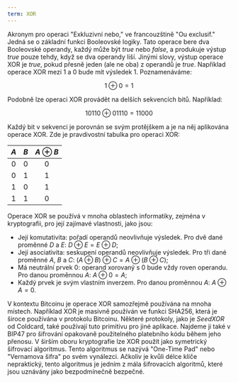 ```yaml
---
term: XOR
---
```


Akronym pro operaci "Exkluzivní nebo," ve francouzštině "Ou exclusif." Jedná se o základní funkci Booleovské logiky. Tato operace bere dva Booleovské operandy, každý může být $true$ nebo $false$, a produkuje výstup $true$ pouze tehdy, když se dva operandy liší. Jinými slovy, výstup operace XOR je $true$, pokud přesně jeden (ale ne oba) z operandů je $true$. Například operace XOR mezi $1$ a $0$ bude mít výsledek $1$. Poznamenáváme:

$$
1 \oplus 0 = 1
$$

Podobně lze operaci XOR provádět na delších sekvencích bitů. Například:

$$
10110 \oplus 01110 = 11000
$$

Každý bit v sekvenci je porovnán se svým protějškem a je na něj aplikována operace XOR. Zde je pravdivostní tabulka pro operaci XOR:

<div align="center">

| $A$ | $B$ | $A \oplus B$ |
|:---:|:---:|:------------:|
| $0$ | $0$ |      $0$     |
| $0$ | $1$ |      $1$     |
| $1$ | $0$ |      $1$     |
| $1$ | $1$ |      $0$     |

</div>

Operace XOR se používá v mnoha oblastech informatiky, zejména v kryptografii, pro její zajímavé vlastnosti, jako jsou:
* Její komutativita: pořadí operandů neovlivňuje výsledek. Pro dvě dané proměnné $D$ a $E$: $D \oplus E = E \oplus D$;
* Její asociativita: seskupení operandů neovlivňuje výsledek. Pro tři dané proměnné $A$, $B$ a $C$: $(A \oplus B) \oplus C = A \oplus (B \oplus C)$;
* Má neutrální prvek $0$: operand xorovaný s $0$ bude vždy roven operandu. Pro danou proměnnou $A$: $A \oplus 0 = A$;
* Každý prvek je svým vlastním inverzem. Pro danou proměnnou $A$: $A \oplus A = 0$.

V kontextu Bitcoinu je operace XOR samozřejmě používána na mnoha místech. Například XOR je masivně používán ve funkci SHA256, která je široce používána v protokolu Bitcoinu. Některé protokoly, jako je *SeedXOR* od Coldcard, také používají tuto primitivu pro jiné aplikace. Najdeme ji také v BIP47 pro šifrování opakovaně použitelného platebního kódu během jeho přenosu.
V širším oboru kryptografie lze XOR použít jako symetrický šifrovací algoritmus. Tento algoritmus se nazývá "One-Time Pad" nebo "Vernamova šifra" po svém vynálezci. Ačkoliv je kvůli délce klíče nepraktický, tento algoritmus je jedním z mála šifrovacích algoritmů, které jsou uznávány jako bezpodmínečně bezpečné.
